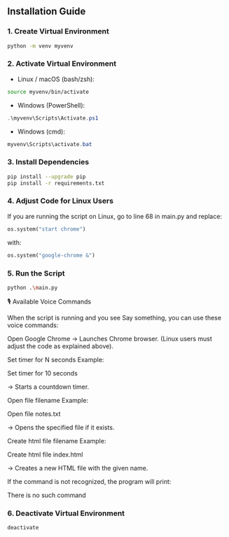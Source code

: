 ## Installation Guide

### 1. Create Virtual Environment

```bash
python -m venv myvenv
```

### 2. Activate Virtual Environment

- Linux / macOS (bash/zsh):
```bash
source myvenv/bin/activate
```

- Windows (PowerShell):
```powershell
.\myvenv\Scripts\Activate.ps1
```

- Windows (cmd):
```powershell
myvenv\Scripts\activate.bat
```

### 3. Install Dependencies

```bash
pip install --upgrade pip
pip install -r requirements.txt
```

### 4. Adjust Code for Linux Users

If you are running the script on Linux, go to line 68 in main.py and replace:
```python
os.system("start chrome")
```

with:
```python
os.system("google-chrome &")
```

### 5. Run the Script

```bash
python .\main.py
```

🎙️ Available Voice Commands

When the script is running and you see Say something, you can use these voice commands:

Open Google Chrome
→ Launches Chrome browser.
(Linux users must adjust the code as explained above).

Set timer for N seconds
Example:

Set timer for 10 seconds


→ Starts a countdown timer.

Open file filename
Example:

Open file notes.txt


→ Opens the specified file if it exists.

Create html file filename
Example:

Create html file index.html


→ Creates a new HTML file with the given name.

If the command is not recognized, the program will print:

There is no such command

### 6. Deactivate Virtual Environment

```bash
deactivate
```